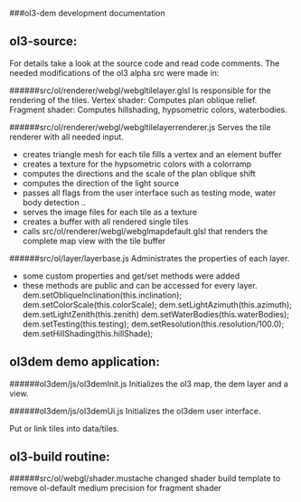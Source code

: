 ###ol3-dem development documentation

ol3-source:
------

For details take a look at the source code and read code comments.
The needed modifications of the ol3 alpha src were made in:

######src/ol/renderer/webgl/webgltilelayer.glsl
Is responsible for the rendering of the tiles.
Vertex shader:
	Computes plan oblique relief.
Fragment shader:
	Computes hillshading, hypsometric colors, waterbodies.

######src/ol/renderer/webgl/webgltilelayerrenderer.js
Serves the tile renderer with all needed input.
* creates triangle mesh for each tile 
  fills a vertex and an element buffer 
* creates a texture for the hypsometric colors with a colorramp
* computes the directions and the scale of the plan oblique shift
* computes the direction of the light source
* passes all flags from the user interface such as testing mode, water body detection ..
* serves the image files for each tile as a texture
* creates a buffer with all rendered single tiles
* calls src/ol/renderer/webgl/webglmapdefault.glsl 
  that renders the complete map view with the tile buffer

######src/ol/layer/layerbase.js
Administrates the properties of each layer.
* some custom properties and get/set methods were added
* these methods are public and can be accessed for every layer.
      dem.setObliqueInclination(this.inclination);
      dem.setColorScale(this.colorScale);
      dem.setLightAzimuth(this.azimuth);
      dem.setLightZenith(this.zenith)
      dem.setWaterBodies(this.waterBodies);
      dem.setTesting(this.testing);
      dem.setResolution(this.resolution/100.0);
      dem.setHillShading(this.hillShade);


ol3dem demo application:
------

######ol3dem/js/ol3demInit.js
Initializes the ol3 map, the dem layer and a view.

######ol3dem/js/ol3demUi.js
Initializes the ol3dem user interface.

Put or link tiles into data/tiles.


ol3-build routine:
------

######src/ol/webgl/shader.mustache
changed shader build template
to remove ol-default medium precision for fragment shader

